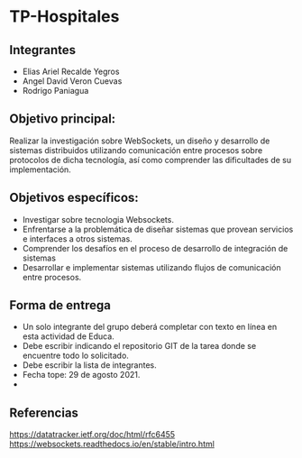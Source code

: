 # TP-Hospitales

## Integrantes
- Elias Ariel Recalde Yegros
- Angel David Veron Cuevas
- Rodrigo Paniagua

##  Objetivo principal:
Realizar la investigación sobre WebSockets, un diseño y desarrollo de sistemas distribuidos utilizando comunicación entre procesos sobre protocolos de dicha tecnología, así como comprender las dificultades de su implementación.

##  Objetivos específicos:
- Investigar sobre tecnologia Websockets.
- Enfrentarse a la problemática de diseñar sistemas que provean servicios e interfaces a otros sistemas.
- Comprender los desafíos en el proceso de desarrollo de integración de sistemas
- Desarrollar e implementar sistemas utilizando flujos de comunicación entre procesos.

## Forma de entrega
- Un solo integrante del grupo deberá completar con texto en línea en esta actividad de Educa.
- Debe escribir indicando el repositorio GIT de la tarea donde se encuentre todo lo solicitado.
- Debe escribir la lista de integrantes.
- Fecha tope: 29 de agosto 2021.
-
## Referencias 
https://datatracker.ietf.org/doc/html/rfc6455
https://websockets.readthedocs.io/en/stable/intro.html 
